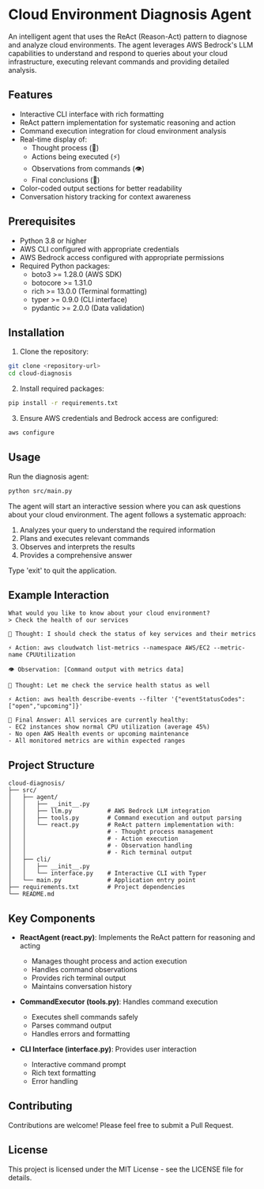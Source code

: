 # Cloud Environment Diagnosis Agent

An intelligent agent that uses the ReAct (Reason-Act) pattern to diagnose and analyze cloud environments. The agent leverages AWS Bedrock's LLM capabilities to understand and respond to queries about your cloud infrastructure, executing relevant commands and providing detailed analysis.

## Features

- Interactive CLI interface with rich formatting
- ReAct pattern implementation for systematic reasoning and action
- Command execution integration for cloud environment analysis
- Real-time display of:
  - Thought process (💭)
  - Actions being executed (⚡)
  - Observations from commands (👁️)
  - Final conclusions (🎯)
- Color-coded output sections for better readability
- Conversation history tracking for context awareness

## Prerequisites

- Python 3.8 or higher
- AWS CLI configured with appropriate credentials
- AWS Bedrock access configured with appropriate permissions
- Required Python packages:
  - boto3 >= 1.28.0 (AWS SDK)
  - botocore >= 1.31.0
  - rich >= 13.0.0 (Terminal formatting)
  - typer >= 0.9.0 (CLI interface)
  - pydantic >= 2.0.0 (Data validation)

## Installation

1. Clone the repository:
```bash
git clone <repository-url>
cd cloud-diagnosis
```

2. Install required packages:
```bash
pip install -r requirements.txt
```

3. Ensure AWS credentials and Bedrock access are configured:
```bash
aws configure
```

## Usage

Run the diagnosis agent:
```bash
python src/main.py
```

The agent will start an interactive session where you can ask questions about your cloud environment. The agent follows a systematic approach:

1. Analyzes your query to understand the required information
2. Plans and executes relevant commands
3. Observes and interprets the results
4. Provides a comprehensive answer

Type 'exit' to quit the application.

## Example Interaction

```
What would you like to know about your cloud environment?
> Check the health of our services

💭 Thought: I should check the status of key services and their metrics

⚡ Action: aws cloudwatch list-metrics --namespace AWS/EC2 --metric-name CPUUtilization

👁️ Observation: [Command output with metrics data]

💭 Thought: Let me check the service health status as well

⚡ Action: aws health describe-events --filter '{"eventStatusCodes":["open","upcoming"]}'

🎯 Final Answer: All services are currently healthy:
- EC2 instances show normal CPU utilization (average 45%)
- No open AWS Health events or upcoming maintenance
- All monitored metrics are within expected ranges
```

## Project Structure

```
cloud-diagnosis/
├── src/
│   ├── agent/
│   │   ├── __init__.py
│   │   ├── llm.py          # AWS Bedrock LLM integration
│   │   ├── tools.py        # Command execution and output parsing
│   │   └── react.py        # ReAct pattern implementation with:
│   │                       # - Thought process management
│   │                       # - Action execution
│   │                       # - Observation handling
│   │                       # - Rich terminal output
│   ├── cli/
│   │   ├── __init__.py
│   │   └── interface.py    # Interactive CLI with Typer
│   └── main.py             # Application entry point
├── requirements.txt        # Project dependencies
└── README.md
```

## Key Components

- **ReactAgent (react.py)**: Implements the ReAct pattern for reasoning and acting
  - Manages thought process and action execution
  - Handles command observations
  - Provides rich terminal output
  - Maintains conversation history

- **CommandExecutor (tools.py)**: Handles command execution
  - Executes shell commands safely
  - Parses command output
  - Handles errors and formatting

- **CLI Interface (interface.py)**: Provides user interaction
  - Interactive command prompt
  - Rich text formatting
  - Error handling

## Contributing

Contributions are welcome! Please feel free to submit a Pull Request.

## License

This project is licensed under the MIT License - see the LICENSE file for details.
